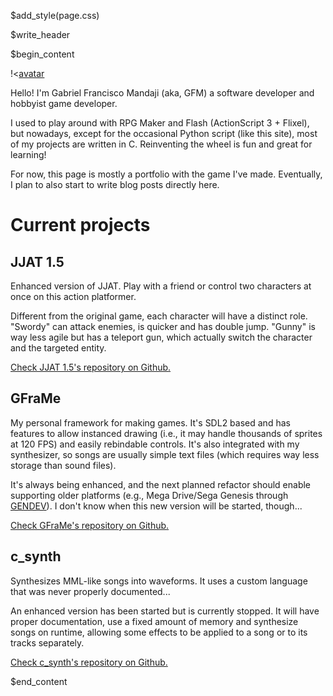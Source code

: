 
$add_style(page.css)

$write_header

$begin_content

!<[avatar](/img/home/avatar.png)

Hello! I'm Gabriel Francisco Mandaji (aka, GFM) a software developer and
hobbyist game developer.

I used to play around with RPG Maker and Flash (ActionScript 3 + Flixel), but
nowadays, except for the occasional Python script (like this site), most of my
projects are written in C. Reinventing the wheel is fun and great for learning!

For now, this page is mostly a portfolio with the game I've made. Eventually, I
plan to also start to write blog posts directly here.

# Current projects

## JJAT 1.5

Enhanced version of JJAT. Play with a friend or control two characters at once
on this action platformer.

Different from the original game, each character will have a distinct role.
"Swordy" can attack enemies, is quicker and has double jump. "Gunny" is way less
agile but has a teleport gun, which actually switch the character and the
targeted entity.

[Check JJAT 1.5's repository on Github.](https://github.com/SirGFM/jjat_2)

## GFraMe

My personal framework for making games. It's SDL2 based and has features to
allow instanced drawing (i.e., it may handle thousands of sprites at 120 FPS)
and easily rebindable controls. It's also integrated with my synthesizer, so
songs are usually simple text files (which requires way less storage than
sound files).

It's always being enhanced, and the next planned refactor should enable
supporting older platforms (e.g.,  Mega Drive/Sega Genesis through
[GENDEV](https://github.com/kubilus1/gendev)). I don't know when this new
version will be started, though...

[Check GFraMe's repository on Github.](https://github.com/SirGFM/GFraMe)

## c_synth

Synthesizes MML-like songs into waveforms. It uses a custom language that was
never properly documented...

An enhanced version has been started but is currently stopped. It will have
proper documentation, use a fixed amount of memory and synthesize songs on
runtime, allowing some effects to be applied to a song or to its tracks
separately.

[Check c_synth's repository on Github.](https://github.com/SirGFM/c_synth)

$end_content

